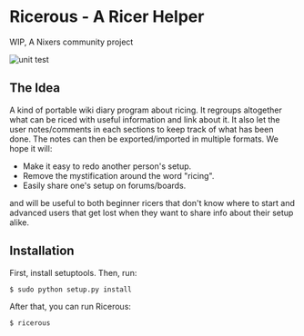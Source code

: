 # Ricerous - A Ricer Helper

WIP, A Nixers community project

![unit test](https://travis-ci.org/nixers-projects/ricerous.svg)


## The Idea

A kind of portable wiki diary program about ricing. It regroups altogether what
can be riced with useful information and link about it. It also let the user
notes/comments in each sections to keep track of what has been done. The notes
can then be exported/imported in multiple formats. We hope it will:

  * Make it easy to redo another person's setup.
  * Remove the mystification around the word "ricing".
  * Easily share one's setup on forums/boards.

and will be useful to both beginner ricers that don't know where to start and
advanced users that get lost when they want to share info about their setup alike.

## Installation

First, install setuptools. Then, run:

    $ sudo python setup.py install

After that, you can run Ricerous:

    $ ricerous
